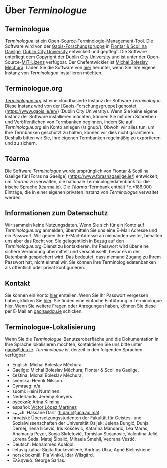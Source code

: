 # Über *Terminologue*

## Terminologue

*Terminologue* ist ein Open-Source-Terminologie-Management-Tool. Die Software wird von der [Gaois-Forschungsgruppe](https://www.gaois.ie/en/) in [Fiontar & Scoil na Gaeilge](https://www.dcu.ie/fiontar_scoilnagaeilge/gaeilge/index.shtml), [Dublin City University](https://www.dcu.ie/) entwickelt und gepflegt. Die Software unterliegt dem Copyright der [Dublin City University](https://www.dcu.ie/) und ist unter der Open-Source-[MIT-Lizenz](https://opensource.org/licenses/MIT) verfügbar. Der Chefentwickler ist [Michal Boleslav Měchura](https://michmech.github.io/). Laden Sie die Software von [hier](https://github.com/gaois/terminologue) herunter, wenn Sie Ihre eigene Instanz von *Terminologue* installieren möchten. 

## Terminologue.org

*[Terminologue.org](https://www.terminologue.org/)* ist eine cloudbasierte Instanz der Software *Terminologue*. Diese Instanz wird von der [Gaois-Forschungsgruppe] gehostet (https://www.gaois.ie/en/) (Dublin City University). Wenn Sie keine eigene Instanz der Software installieren möchten, können Sie mit dem Schreiben und Veröffentlichen von Termbanken beginnen, indem Sie auf *Terminologue.org* ein Konto anlegen (/signup/). Obwohl wir alles tun, um Ihre Termbanken geschützt zu halten, können wir dies nicht garantieren. Deshalb bitten wir Sie, Ihre eigenen Termbanken regelmäßig zu exportieren und zu sichern. 

## Téarma

Die Software *Terminologue* wurde ursprünglich von Fiontar & Scoil na Gaeilge für [Foras na Gaeilge] (https://www.forasnagaeilge.ie/) entwickelt, um *Téarma* zu verwalten, die nationale Terminologiedatenbank für die irische Sprache ([téarma.ie](https://www.tearma.ie/)). Die *Téarma*-Termbank enthält *c.*186.000 Einträge, die in einer eigenen privaten Instanz von *Terminologue* verwaltet werden. 

## Informationen zum Datenschutz

Wir sammeln keine Nutzungsdaten. Wenn Sie sich für ein Konto auf *Terminologue.org* anmelden, übermitteln Sie uns eine E-Mail Adresse und ein Passwort. Wir geben Ihre E-Mail-Adresse an niemanden weiter, behalten uns aber das Recht vor, Sie gelegentlich in Bezug auf den *Terminologue.org*-Dienst zu kontaktieren. Ihr Passwort wird über eine sichere Verbindung übermittelt und verschlüsselt, bevor es in der Datenbank gespeichert wird. Das bedeutet, dass niemand Zugang zu Ihrem Passwort hat, nicht einmal wir. Sie können Ihre Terminologiedatenbanken als öffentlich oder privat konfigurieren. 

## Kontakt

Sie können ein Konto [hier](/signup/) erstellen. Wenn Sie Ihr Passwort vergessen haben, klicken Sie [hier](/forgotpwd/). Sie finden eine einfache Einführung in Terminologue [hier](/docs/intro/). Wenn Sie weitere Fragen oder Anregungen haben, können Sie diese per E-Mail an <gaois@dcu.ie> schicken. 

## Terminologue-Lokalisierung

Wenn Sie die *Terminologue*-Benutzeroberfläche und die Dokumentation in Ihre Sprache lokalisieren möchten, kontaktieren Sie uns bitte unter <gaois@dcu.ie>. *Terminologue* ist derzeit in den folgenden Sprachen verfügbar: 

- English: Michal Boleslav Měchura.
- Gaeilge: Michal Boleslav Měchura; Fiontar & Scoil na Gaeilge.
- čeština: Michal Boleslav Měchura.
- svenska: Henrik Nilsson.
- Cymraeg: n/a
- suomi: Heini Nurminen.
- Nederlands: Jeremy Sneyers.
- русский: Arina Klimina.
- español: [Víctor López Martínez](https://www.linkedin.com/in/translatorvictorlopez/)
- العربية: Hassane Darir (<h.darir@uca.ac.ma>).
- hrvatski: Übersetzungsstudenten der Fakultät für Geistes- und Sozialwissenschaften der Universität Osijek: Jelena Bungić, Dunja Dernej, Irena Iličević, Iris Koščević, Katarina Mandarić, Lea Maras, Anamarija Pezer, Sonja Skrletović, Tomislav Stojanović, Valentina Jelić, Lorena Šeda, Matej Šibalić, Mihaela Šmehil, Vedrana Vestić.
- Deutsch: Mohammed Aqalqol.
- lietuvių kalba: Sigita Rackevičienė, Andrius Utka, Agnė Bielinskienė.
- norsk bokmål: Pia Vinkki, Idar Wilsgård.
- Ελληνικά: George Sarlas.
